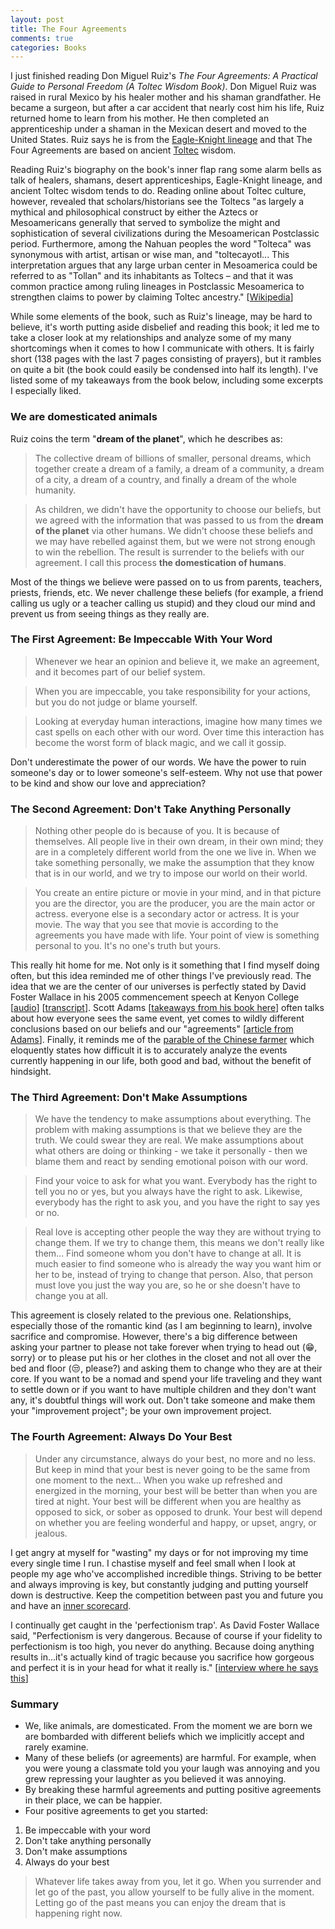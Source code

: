 ```yaml
---
layout: post
title: The Four Agreements
comments: true
categories: Books
---
```


I just finished reading Don Miguel Ruiz's *The Four Agreements: A Practical Guide to Personal Freedom (A Toltec Wisdom Book)*. Don Miguel Ruiz was raised in rural Mexico by his healer mother and his shaman grandfather. He became a surgeon, but after a car accident that nearly cost him his life, Ruiz returned home to learn from his mother. He then completed an apprenticeship under a shaman in the Mexican desert and moved to the United States. Ruiz says he is from the [Eagle-Knight lineage](https://en.wikipedia.org/wiki/Eagle_warrior) and that The Four Agreements are based on ancient [Toltec](https://en.wikipedia.org/wiki/Toltec) wisdom.

Reading Ruiz's biography on the book's inner flap rang some alarm bells as talk of healers, shamans, desert apprenticeships, Eagle-Knight lineage, and ancient Toltec wisdom tends to do. Reading online about Toltec culture, however, revealed that scholars/historians see the Toltecs "as largely a mythical and philosophical construct by either the Aztecs or Mesoamericans generally that served to symbolize the might and sophistication of several civilizations during the Mesoamerican Postclassic period. Furthermore, among the Nahuan peoples the word "Tolteca" was synonymous with artist, artisan or wise man, and "toltecayotl... This interpretation argues that any large urban center in Mesoamerica could be referred to as "Tollan" and its inhabitants as Toltecs – and that it was common practice among ruling lineages in Postclassic Mesoamerica to strengthen claims to power by claiming Toltec ancestry." [[Wikipedia](https://en.wikipedia.org/wiki/Toltec#Toltecs_as_myth)]

While some elements of the book, such as Ruiz's lineage, may be hard to believe, it's worth putting aside disbelief and reading this book; it led me to take a closer look at my relationships and analyze some of my many shortcomings when it comes to how I communicate with others. It is fairly short (138 pages with the last 7 pages consisting of prayers), but it rambles on quite a bit (the book could easily be condensed into half its length). I've listed some of my takeaways from the book below, including some excerpts I especially liked.

### We are domesticated animals
Ruiz coins the term "**dream of the planet**", which he describes as:
> The collective dream of billions of smaller, personal dreams, which together create a dream of a family, a dream of a community, a dream of a city, a dream of a country, and finally a dream of the whole humanity.

> As children, we didn't have the opportunity to choose our beliefs, but we agreed with the information that was passed to us from the **dream of the planet** via other humans. We didn't choose these beliefs and we may have rebelled against them, but we were not strong enough to win the rebellion. The result is surrender to the beliefs with our agreement. I call this process **the domestication of humans**.

Most of the things we believe were passed on to us from parents, teachers, priests, friends, etc. We never challenge these beliefs (for example, a friend calling us ugly or a teacher calling us stupid) and they cloud our mind and prevent us from seeing things as they really are.

### The First Agreement: Be Impeccable With Your Word
> Whenever we hear an opinion and believe it, we make an agreement, and it becomes part of our belief system.

> When you are impeccable, you take responsibility for your actions, but you do not judge or blame yourself.

> Looking at everyday human interactions, imagine how many times we cast spells on each other with our word. Over time this interaction has become the worst form of black magic, and we call it gossip.

Don't underestimate the power of our words. We have the power to ruin someone's day or to lower someone's self-esteem. Why not use that power to be kind and show our love and appreciation?

### The Second Agreement: Don't Take Anything Personally
> Nothing other people do is because of you. It is because of themselves. All people live in their own dream, in their own mind; they are in a completely different world from the one we live in. When we take something personally, we make the assumption that they know that is in our world, and we try to impose our world on their world.

> You create an entire picture or movie in your mind, and in that picture you are the director, you are the producer, you are the main actor or actress. everyone else is a secondary actor or actress. It is your movie. The way that you see that movie is according to the agreements you have made with life. Your point of view is something personal to you. It's no one's truth but yours.

This really hit home for me. Not only is it something that I find myself doing often, but this idea reminded me of other things I've previously read. The idea that we are the center of our universes is perfectly stated by David Foster Wallace in his 2005 commencement speech at Kenyon College [[audio](https://www.youtube.com/watch?v=8CrOL-ydFMI)] [[transcript](https://web.ics.purdue.edu/~drkelly/DFWKenyonAddress2005.pdf)]. Scott Adams [[takeaways from his book here](https://www.windespair.com/scott-adams-how-to-win-big/)] often talks about how everyone sees the same event, yet comes to wildly different conclusions based on our beliefs and our "agreements" [[article from Adams](http://blog.dilbert.com/post/157149611381/good-example-of-our-two-movie-reality)]. Finally, it reminds me of the [parable of the Chinese farmer](https://sivers.org/horses) which eloquently states how difficult it is to accurately analyze the events currently happening in our life, both good and bad, without the benefit of hindsight.

### The Third Agreement: Don't Make Assumptions
> We have the tendency to make assumptions about everything. The problem with making assumptions is that we believe they are the truth. We could swear they are real. We make assumptions about what others are doing or thinking - we take it personally - then we blame them and react by sending emotional poison with our word.

> Find your voice to ask for what you want. Everybody has the right to tell you no or yes, but you always have the right to ask. Likewise, everybody has the right to ask you, and you have the right to say yes or no.

> Real love is accepting other people the way they are without trying to change them. If we try to change them, this means we don't really like them... Find someone whom you don't have to change at all. It is much easier to find someone who is already the way you want him or her to be, instead of trying to change that person. Also, that person must love you just the way you are, so he or she doesn't have to change you at all.

This agreement is closely related to the previous one. Relationships, especially those of the romantic kind (as I am beginning to learn), involve sacrifice and compromise. However, there's a big difference between asking your partner to please not take forever when trying to head out (😁, sorry) or to please put his or her clothes in the closet and not all over the bed and floor (😒, please?) and asking them to change who they are at their core. If you want to be a nomad and spend your life traveling and they want to settle down or if you want to have multiple children and they don't want any, it's doubtful things will work out. Don't take someone and make them your "improvement project"; be your own improvement project.

### The Fourth Agreement: Always Do Your Best
> Under any circumstance, always do your best, no more and no less. But keep in mind that your best is never going to be the same from one moment to the next... When you wake up refreshed and energized in the morning, your best will be better than when you are tired at night. Your best will be different when you are healthy as opposed to sick, or sober as opposed to drunk. Your best will depend on whether you are feeling wonderful and happy, or upset, angry, or jealous.

I get angry at myself for "wasting" my days or for not improving my time every single time I run. I chastise myself and feel small when I look at people my age who've accomplished incredible things. Striving to be better and always improving is key, but constantly judging and putting yourself down is destructive. Keep the competition between past you and future you and have an [inner scorecard](https://www.farnamstreetblog.com/2016/08/the-inner-scorecard/).

I continually get caught in the 'perfectionism trap'. As David Foster Wallace said, "Perfectionism is very dangerous. Because of course if your fidelity to perfectionism is too high, you never do anything. Because doing anything results in...it's actually kind of tragic because you sacrifice how gorgeous and perfect it is in your head for what it really is." [[interview where he says this](https://www.youtube.com/watch?v=w5R8gduPZw4)]

### Summary
* We, like animals, are domesticated. From the moment we are born we are bombarded with different beliefs which we implicitly accept and rarely examine.
* Many of these beliefs (or agreements) are harmful. For example, when you were young a classmate told you your laugh was annoying and you grew repressing your laughter as you believed it was annoying.
* By breaking these harmful agreements and putting positive agreements in their place, we can be happier.
* Four positive agreements to get you started:
 1. Be impeccable with your word
 2. Don't take anything personally
 3. Don't make assumptions
 4. Always do your best

 > Whatever life takes away from you, let it go. When you surrender and let go of the past, you allow yourself to be fully alive in the moment. Letting go of the past means you can enjoy the dream that is happening right now.
